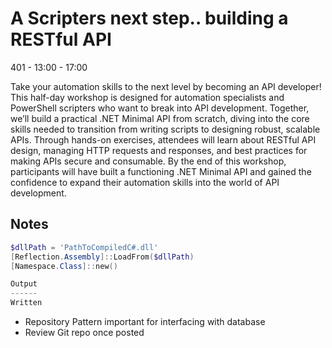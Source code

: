 # A Scripters next step.. building a RESTful API

401 - 13:00 - 17:00

Take your automation skills to the next level by becoming an API developer! This half-day workshop is designed for automation specialists and PowerShell scripters who want to break into API development. Together, we’ll build a practical .NET Minimal API from scratch, diving into the core skills needed to transition from writing scripts to designing robust, scalable APIs. Through hands-on exercises, attendees will learn about RESTful API design, managing HTTP requests and responses, and best practices for making APIs secure and consumable. By the end of this workshop, participants will have built a functioning .NET Minimal API and gained the confidence to expand their automation skills into the world of API development.

## Notes

```powershell
$dllPath = 'PathToCompiledC#.dll'
[Reflection.Assembly]::LoadFrom($dllPath)
[Namespace.Class]::new()

Output
------
Written
```

- Repository Pattern important for interfacing with database
- Review Git repo once posted
